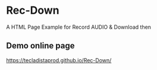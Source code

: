 # Rec-Down
A HTML Page Example for Record AUDIO &amp; Download then
## Demo online page
https://tecladistaprod.github.io/Rec-Down/
